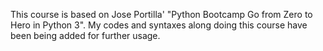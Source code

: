 This course is based on Jose Portilla' "Python Bootcamp Go from Zero to Hero in Python 3". My codes and syntaxes along doing this course have been being added for further usage.
